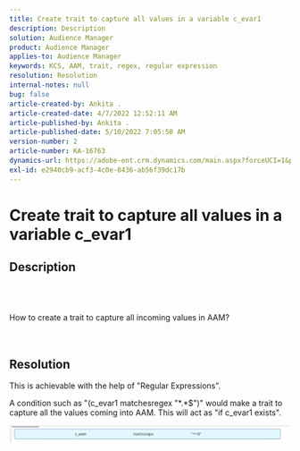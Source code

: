 ```yaml
---
title: Create trait to capture all values in a variable c_evar1
description: Description
solution: Audience Manager
product: Audience Manager
applies-to: Audience Manager
keywords: KCS, AAM, trait, regex, regular expression
resolution: Resolution
internal-notes: null
bug: false
article-created-by: Ankita .
article-created-date: 4/7/2022 12:52:11 AM
article-published-by: Ankita .
article-published-date: 5/10/2022 7:05:50 AM
version-number: 2
article-number: KA-16763
dynamics-url: https://adobe-ent.crm.dynamics.com/main.aspx?forceUCI=1&pagetype=entityrecord&etn=knowledgearticle&id=da96daf3-0cb6-ec11-983f-000d3a5d0d94
exl-id: e2940cb9-acf3-4c0e-8436-ab56f39dc17b
---
```

# Create trait to capture all values in a variable c_evar1

## Description

<br><br><br>How to create a trait to capture all incoming values in AAM?<br><br><br>

## Resolution


This is achievable with the help of "Regular Expressions".

A condition such as "(c_evar1 matchesregex "\*.\*$")" would make a trait to capture all the values coming into AAM. This will act as "if c_evar1 exists".



![](assets/1b1452cb-a86b-eb11-a812-00224803aaf7.png)
